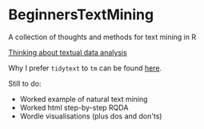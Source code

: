 # BeginnersTextMining
A collection of thoughts and methods for text mining in R

[Thinking about textual data analysis](https://rawgit.com/jillymackay/BeginnersTextMining/master/TextualData.html)


Why I prefer `tidytext` to `tm` can be found [here](https://rawgit.com/jillymackay/BeginnersTextMining/master/Text_Mining_Intro.html).



Still to do:  
* Worked example of natural text mining 
* Worked html step-by-step RQDA
* Wordle visualisations (plus dos and don'ts)


